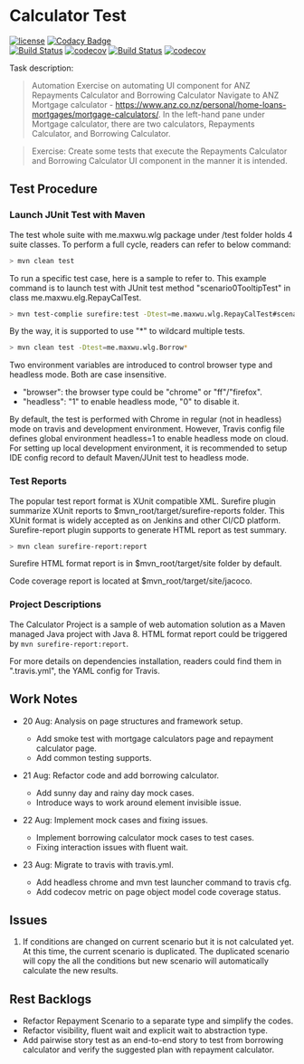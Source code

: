 # Calculator Test

[![license](https://img.shields.io/github/license/mashape/apistatus.svg?style=flat-square)]()
[![Codacy Badge](https://api.codacy.com/project/badge/Grade/d86c36e4af39477284f8c4c93bbe19ea)](https://www.codacy.com/app/maxwu/wlg-task?utm_source=github.com&amp;utm_medium=referral&amp;utm_content=maxwu/wlg-task&amp;utm_campaign=Badge_Grade) <br>
[![Build Status](https://travis-ci.org/maxwu/wlg-task.svg?branch=dev)](https://travis-ci.org/maxwu/wlg-task)
[![codecov](https://codecov.io/gh/maxwu/wlg-task/branch/dev/graph/badge.svg)](https://codecov.io/gh/maxwu/wlg-task)
[![Build Status](https://travis-ci.org/maxwu/wlg-task.svg?branch=master)](https://travis-ci.org/maxwu/wlg-task)
[![codecov](https://codecov.io/gh/maxwu/wlg-task/branch/master/graph/badge.svg)](https://codecov.io/gh/maxwu/wlg-task)


Task description:
> Automation Exercise on automating UI component for ANZ Repayments Calculator and Borrowing Calculator
  Navigate to  ANZ Mortgage calculator - https://www.anz.co.nz/personal/home-loans-mortgages/mortgage-calculators/. In the left-hand pane under Mortgage calculator, there are two calculators, Repayments Calculator, and Borrowing Calculator.
  
> Exercise: Create some tests that execute the Repayments Calculator and Borrowing Calculator UI component in the manner it is intended.

## Test Procedure

### Launch JUnit Test with Maven

The test whole suite with me.maxwu.wlg package under /test folder holds 4 suite classes. To perform a full cycle, readers can refer to below command:

```bash
> mvn clean test
```

To run a specific test case, here is a sample to refer to. 
This example command is to launch test with JUnit test method "scenario0TooltipTest" in class me.maxwu.elg.RepayCalTest.

```bash
> mvn test-complie surefire:test -Dtest=me.maxwu.wlg.RepayCalTest#scenario0TooltipTest
``` 

By the way, it is supported to use "*" to wildcard multiple tests.

```bash
> mvn clean test -Dtest=me.maxwu.wlg.Borrow*
```

Two environment variables are introduced to control browser type and headless mode. Both are case insensitive.
 - "browser": the browser type could be "chrome" or "ff"/"firefox".
 - "headless": "1" to enable headless mode, "0" to disable it.

By default, the test is performed with Chrome in regular (not in headless) mode on travis and development environment. 
However, Travis config file defines global environment headless=1 to enable headless mode on cloud.
For setting up local development environment, it is recommended to setup IDE config record to default Maven/JUnit test to headless mode. 

### Test Reports

The popular test report format is XUnit compatible XML. 
Surefire plugin summarize XUnit reports to $mvn_root/target/surefire-reports folder. This XUnit format is widely accepted as on Jenkins and other CI/CD platform.
Surefire-report plugin supports to generate HTML report as test summary.  

```bash
> mvn clean surefire-report:report
```  
Surefire HTML format report is in $mvn_root/target/site folder by default.

Code coverage report is located at $mvn_root/target/site/jacoco. 

### Project Descriptions

The Calculator Project is a sample of web automation solution as a Maven managed Java project with Java 8.
HTML format report could be triggered by `mvn surefire-report:report`.

For more details on dependencies installation, readers could find them in ".travis.yml", the YAML config for Travis.

## Work Notes
 - 20 Aug: Analysis on page structures and framework setup.
   - Add smoke test with mortgage calculators page and repayment calculator page.
   - Add common testing supports.
                     
 - 21 Aug: Refactor code and add borrowing calculator.
   - Add sunny day and rainy day mock cases.
   - Introduce ways to work around element invisible issue.
 
 - 22 Aug: Implement mock cases and fixing issues.
   - Implement borrowing calculator mock cases to test cases.
   - Fixing interaction issues with fluent wait.
   
 - 23 Aug: Migrate to travis with travis.yml. 
   - Add headless chrome and mvn test launcher command to travis cfg.
   - Add codecov metric on page object model code coverage status.

## Issues 
1.  If conditions are changed on current scenario but it is not calculated yet.
    At this time, the current scenario is duplicated. The duplicated scenario will copy the all the conditions but new scenario will automatically calculate the new results.
  

## Rest Backlogs
 - Refactor Repayment Scenario to a separate type and simplify the codes.
 - Refactor visibility, fluent wait and explicit wait to abstraction type.
 - Add pairwise story test as an end-to-end story to test from borrowing calculator and verify the suggested plan with repayment calculator.